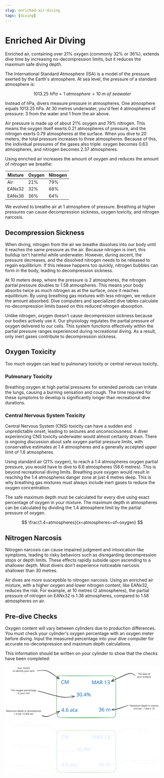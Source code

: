 ```yaml
---
slug: enriched-air-diving
tags: [diving]
---
```


# Enriched Air Diving

Enriched air, containing over 21% oxygen (commonly 32% or 36%), extends dive time by increasing no-decompression limits, but it reduces the maximum safe diving depth.

<!-- truncate -->

The International Standard Atmosphere (ISA) is a model of the pressure exerted by the Earth's atmosphere. At sea level, the pressure of a standard atmosphere is:

$$
1013.25~hPa = 1~atmosphere = 10~m~of~seawater
$$

Instead of hPa, divers measure pressure in atmospheres. One atmosphere equals 1013.25 hPa. At 30 metres underwater, you'd feel 4 atmospheres of pressure: 3 from the water and 1 from the air above.

Air pressure is made up of about 21% oxygen and 79% nitrogen. This means the oxygen itself exerts 0.21 atmospheres of pressure, and the nitrogen exerts 0.79 atmospheres at the surface. When you dive to 20 meters, the total pressure increases to three atmospheres. Because of this, the individual pressures of the gases also triple: oxygen becomes 0.63 atmospheres, and nitrogen becomes 2.37 atmospheres.

Using enriched air increases the amount of oxygen and reduces the amount of nitrogen we breathe:

| Mixture | Oxygen | Nitrogen |
| ------- | ------ | -------- |
| Air     | 21%    | 79%      |
| EANx32  | 32%    | 68%      |
| EANx36  | 36%    | 64%      |

We evolved to breathe air at 1 atmosphere of pressure. Breathing at higher pressures can cause decompression sickness, oxygen toxicity, and nitrogen narcosis.

## Decompression Sickness

When diving, nitrogen from the air we breathe dissolves into our body until it reaches the same pressure as the air. Because nitrogen is inert, this buildup isn't harmful while underwater. However, during ascent, the pressure decreases, and the dissolved nitrogen needs to be released to regain equilibrium. If this release happens too quickly, nitrogen bubbles can form in the body, leading to decompression sickness.

At 10 meters deep, where the pressure is 2 atmospheres, the nitrogen partial pressure doubles to 1.58 atmospheres. This means your body absorbs twice as much nitrogen as at the surface, once it reaches equilibrium. By using breathing gas mixtures with less nitrogen, we reduce the amount absorbed. Dive computers and specialized dive tables calculate no-decompression limits based on this reduced nitrogen absorption.

Unlike nitrogen, oxygen doesn't cause decompression sickness because our bodies actively use it. Our physiology regulates the partial pressure of oxygen delivered to our cells. This system functions effectively within the partial pressure ranges experienced during recreational diving. As a result, only inert gases contribute to decompression sickness.

## Oxygen Toxicity

Too much oxygen can lead to pulmonary toxicity or central nervous toxicity.

### Pulmonary Toxicity

Breathing oxygen at high partial pressures for extended periods can irritate the lungs, causing a burning sensation and cough. The time required for these symptoms to develop is significantly longer than recreational dive durations.

### Central Nervous System Toxicity

Central Nervous System (CNS) toxicity can have a sudden and unpredictable onset, leading to seizures and unconsciousness. A diver experiencing CNS toxicity underwater would almost certainly drown. There is ongoing discussion about safe oxygen partial pressure limits, with conservative estimates at 1.4 atmospheres and a generally accepted upper limit of 1.6 atmospheres.

Using standard air (21% oxygen), to reach a 1.4 atmospheres oxygen partial pressure, you would have to dive to 6.6 atmospheres (56.6 metres). This is beyond recreational diving limits. Breathing pure oxygen would result in reaching the 1.4 atmospheres danger zone at just 4 metres deep. This is why breathing gas mixtures must always include inert gases to reduce the oxygen concentration.

The safe maximum depth must be calculated for every dive using exact percentage of oxygen in your mixture. The maximum depth in atmospheres can be calculated by dividing the 1.4 atmosphere limit by the partial pressure of oxygen.

$$
\frac{1.4~atmospheres}{x~atmospheres~of~oxygen}
$$

## Nitrogen Narcosis

Nitrogen narcosis can cause impaired judgment and intoxication-like symptoms, leading to risky behaviors such as disregarding decompression stops or depth limits. These effects rapidly subside upon ascending to a shallower depth. Most divers don't experience noticeable narcosis shallower than 30 metres.

Air dives are more susceptible to nitrogen narcosis. Using an enriched air mixture, with a higher oxygen and lower nitrogen content, like EANx32, reduces the risk. For example, at 10 metres (2 atmospheres), the partial pressure of nitrogen on EANx32 is 1.36 atmospheres, compared to 1.58 atmospheres on air.

## Pre-dive Checks

Oxygen content will vary between cylinders due to production differences. You must check your cylinder's oxygen percentage with an oxygen meter before diving. Input the measured percentage into your dive computer for accurate no-decompression and maximum depth calculations.

This information should be written on your cylinder to show that the checks have been completed:

![EANx Tank Tag](./tank-tag_light.svg#light)![EANx Tank Tag](./tank-tag_dark.svg#dark)
